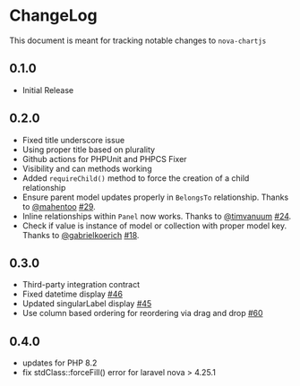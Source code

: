 # ChangeLog
This document is meant for tracking notable changes to `nova-chartjs`

## 0.1.0 
- Initial Release

## 0.2.0 
- Fixed title underscore issue
- Using proper title based on plurality
- Github actions for PHPUnit and PHPCS Fixer
- Visibility and can methods working
- Added `requireChild()` method to force the creation of a child relationship
- Ensure parent model updates properly in `BelongsTo` relationship. Thanks to [@mahentoo](https://github.com/mahentoo) [#29](https://github.com/kirschbaum-development/nova-inline-select/pull/29).
- Inline relationships within `Panel` now works. Thanks to [@timvanuum](https://github.com/timvanuum) [#24](https://github.com/kirschbaum-development/nova-inline-select/pull/24).
- Check if value is instance of model or collection with proper model key. Thanks to [@gabrielkoerich](https://github.com/gabrielkoerich) [#18](https://github.com/kirschbaum-development/nova-inline-select/pull/18).

## 0.3.0
- Third-party integration contract
- Fixed datetime display [#46](https://github.com/kirschbaum-development/nova-inline-relationship/issues/46)
- Updated singularLabel display [#45](https://github.com/kirschbaum-development/nova-inline-relationship/issues/45)
- Use column based ordering for reordering via drag and drop [#60](https://github.com/kirschbaum-development/nova-inline-relationship/issues/60)

## 0.4.0
- updates for PHP 8.2
- fix stdClass::forceFill() error for laravel nova > 4.25.1
